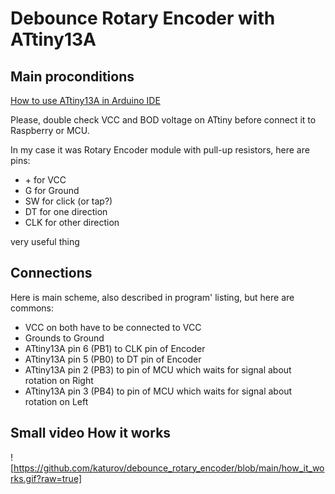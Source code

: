 # Debounce Rotary Encoder with ATtiny13A

## Main proconditions

[How to use ATtiny13A in Arduino IDE](https://github.com/MCUdude/MicroCore)

Please, double check VCC and BOD voltage on ATtiny before connect it to Raspberry or MCU.

In my case it was Rotary Encoder module with pull-up resistors, here are pins:
* \+ for VCC
* G for Ground
* SW for click (or tap?)
* DT for one direction
* CLK for other direction

very useful thing

## Connections

Here is main scheme, also described in program' listing, but here are commons:
* VCC on both have to be connected to VCC
* Grounds to Ground
* ATtiny13A pin 6 (PB1) to CLK pin of Encoder
* ATtiny13A pin 5 (PB0) to DT pin of Encoder
* ATtiny13A pin 2 (PB3) to pin of MCU which waits for signal about rotation on Right
* ATtiny13A pin 3 (PB4) to pin of MCU which waits for signal about rotation on Left

## Small video How it works

![https://github.com/katurov/debounce_rotary_encoder/blob/main/how_it_works.gif?raw=true]
